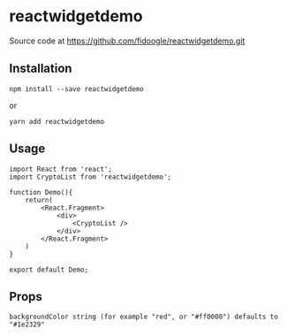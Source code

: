 # reactwidgetdemo

Source code at https://github.com/fidoogle/reactwidgetdemo.git

## Installation

    npm install --save reactwidgetdemo

or

    yarn add reactwidgetdemo

## Usage

```
import React from 'react';
import CryptoList from 'reactwidgetdemo';

function Demo(){
    return(
        <React.Fragment>
            <div>
                <CryptoList />
            </div>
        </React.Fragment>
    )
}

export default Demo;
```

## Props

    backgroundColor string (for example "red", or "#ff0000") defaults to "#1e2329"
